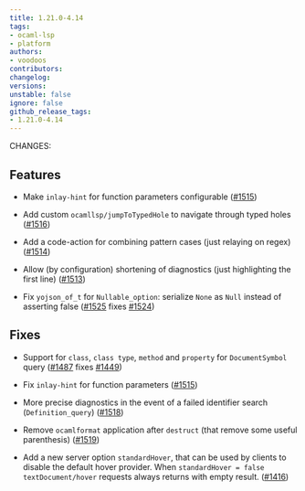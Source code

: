 ```yaml
---
title: 1.21.0-4.14
tags:
- ocaml-lsp
- platform
authors:
- voodoos
contributors:
changelog:
versions:
unstable: false
ignore: false
github_release_tags:
- 1.21.0-4.14
---
```


<p>CHANGES:</p>
<h2>Features</h2>
<ul>
<li>
<p>Make <code>inlay-hint</code> for function parameters configurable (<a href="https://github.com/ocaml/ocaml-lsp/pull/1515" class="issue-link js-issue-link" data-error-text="Failed to load title" data-id="2983310734" data-permission-text="Title is private" data-url="https://github.com/ocaml/ocaml-lsp/issues/1515" data-hovercard-type="pull_request" data-hovercard-url="/ocaml/ocaml-lsp/pull/1515/hovercard">#1515</a>)</p>
</li>
<li>
<p>Add custom <code>ocamllsp/jumpToTypedHole</code> to navigate through typed holes (<a href="https://github.com/ocaml/ocaml-lsp/pull/1516" class="issue-link js-issue-link" data-error-text="Failed to load title" data-id="2986055188" data-permission-text="Title is private" data-url="https://github.com/ocaml/ocaml-lsp/issues/1516" data-hovercard-type="pull_request" data-hovercard-url="/ocaml/ocaml-lsp/pull/1516/hovercard">#1516</a>)</p>
</li>
<li>
<p>Add a code-action for combining pattern cases (just relaying on regex) (<a href="https://github.com/ocaml/ocaml-lsp/pull/1514" class="issue-link js-issue-link" data-error-text="Failed to load title" data-id="2981012767" data-permission-text="Title is private" data-url="https://github.com/ocaml/ocaml-lsp/issues/1514" data-hovercard-type="pull_request" data-hovercard-url="/ocaml/ocaml-lsp/pull/1514/hovercard">#1514</a>)</p>
</li>
<li>
<p>Allow (by configuration) shortening of diagnostics (just highlighting the first line) (<a href="https://github.com/ocaml/ocaml-lsp/pull/1513" class="issue-link js-issue-link" data-error-text="Failed to load title" data-id="2980838382" data-permission-text="Title is private" data-url="https://github.com/ocaml/ocaml-lsp/issues/1513" data-hovercard-type="pull_request" data-hovercard-url="/ocaml/ocaml-lsp/pull/1513/hovercard">#1513</a>)</p>
</li>
<li>
<p>Fix <code>yojson_of_t</code> for <code>Nullable_option</code>: serialize <code>None</code> as <code>Null</code> instead of asserting false (<a href="https://github.com/ocaml/ocaml-lsp/pull/1525" class="issue-link js-issue-link" data-error-text="Failed to load title" data-id="3035432726" data-permission-text="Title is private" data-url="https://github.com/ocaml/ocaml-lsp/issues/1525" data-hovercard-type="pull_request" data-hovercard-url="/ocaml/ocaml-lsp/pull/1525/hovercard">#1525</a> fixes <a href="https://github.com/ocaml/ocaml-lsp/issues/1524" class="issue-link js-issue-link" data-error-text="Failed to load title" data-id="3035432139" data-permission-text="Title is private" data-url="https://github.com/ocaml/ocaml-lsp/issues/1524" data-hovercard-type="issue" data-hovercard-url="/ocaml/ocaml-lsp/issues/1524/hovercard">#1524</a>)</p>
</li>
</ul>
<h2>Fixes</h2>
<ul>
<li>
<p>Support for <code>class</code>, <code>class type</code>, <code>method</code> and <code>property</code> for <code>DocumentSymbol</code> query (<a href="https://github.com/ocaml/ocaml-lsp/pull/1487" class="issue-link js-issue-link" data-error-text="Failed to load title" data-id="2878676464" data-permission-text="Title is private" data-url="https://github.com/ocaml/ocaml-lsp/issues/1487" data-hovercard-type="pull_request" data-hovercard-url="/ocaml/ocaml-lsp/pull/1487/hovercard">#1487</a> fixes <a href="https://github.com/ocaml/ocaml-lsp/issues/1449" class="issue-link js-issue-link" data-error-text="Failed to load title" data-id="2795059325" data-permission-text="Title is private" data-url="https://github.com/ocaml/ocaml-lsp/issues/1449" data-hovercard-type="issue" data-hovercard-url="/ocaml/ocaml-lsp/issues/1449/hovercard">#1449</a>)</p>
</li>
<li>
<p>Fix <code>inlay-hint</code> for function parameters (<a href="https://github.com/ocaml/ocaml-lsp/pull/1515" class="issue-link js-issue-link" data-error-text="Failed to load title" data-id="2983310734" data-permission-text="Title is private" data-url="https://github.com/ocaml/ocaml-lsp/issues/1515" data-hovercard-type="pull_request" data-hovercard-url="/ocaml/ocaml-lsp/pull/1515/hovercard">#1515</a>)</p>
</li>
<li>
<p>More precise diagnostics in the event of a failed identifier search (<code>Definition_query</code>) (<a href="https://github.com/ocaml/ocaml-lsp/pull/1518" class="issue-link js-issue-link" data-error-text="Failed to load title" data-id="2989080042" data-permission-text="Title is private" data-url="https://github.com/ocaml/ocaml-lsp/issues/1518" data-hovercard-type="pull_request" data-hovercard-url="/ocaml/ocaml-lsp/pull/1518/hovercard">#1518</a>)</p>
</li>
<li>
<p>Remove <code>ocamlformat</code> application after <code>destruct</code> (that remove some useful parenthesis) (<a href="https://github.com/ocaml/ocaml-lsp/pull/1519" class="issue-link js-issue-link" data-error-text="Failed to load title" data-id="2989677169" data-permission-text="Title is private" data-url="https://github.com/ocaml/ocaml-lsp/issues/1519" data-hovercard-type="pull_request" data-hovercard-url="/ocaml/ocaml-lsp/pull/1519/hovercard">#1519</a>)</p>
</li>
<li>
<p>Add a new server option <code>standardHover</code>, that can be used by clients to<br>
disable the default hover provider.  When <code>standardHover = false</code><br>
<code>textDocument/hover</code> requests always returns with empty result. (<a href="https://github.com/ocaml/ocaml-lsp/pull/1416" class="issue-link js-issue-link" data-error-text="Failed to load title" data-id="2723692781" data-permission-text="Title is private" data-url="https://github.com/ocaml/ocaml-lsp/issues/1416" data-hovercard-type="pull_request" data-hovercard-url="/ocaml/ocaml-lsp/pull/1416/hovercard">#1416</a>)</p>
</li>
</ul>
